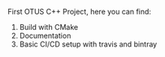 
First OTUS C++ Project, here you can find:

1. Build with CMake 
2. Documentation
3. Basic CI/CD setup with travis and bintray
